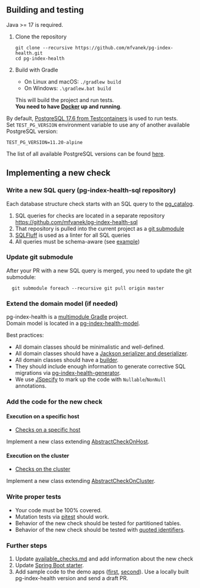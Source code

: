 ## Building and testing

Java >= 17 is required.

1. Clone the repository

       git clone --recursive https://github.com/mfvanek/pg-index-health.git
       cd pg-index-health

2. Build with Gradle
    * On Linux and macOS: `./gradlew build`
    * On Windows: `.\gradlew.bat build`
    
   This will build the project and run tests.  
   **You need to have [Docker](https://www.docker.com/) up and running**.
    
By default, [PostgreSQL 17.6 from Testcontainers](https://www.testcontainers.org/) is used to run tests.  
Set `TEST_PG_VERSION` environment variable to use any of another available PostgreSQL version:
```
TEST_PG_VERSION=11.20-alpine
```
The list of all available PostgreSQL versions can be found [here](https://hub.docker.com/_/postgres).

## Implementing a new check

### Write a new SQL query (pg-index-health-sql repository)

Each database structure check starts with an SQL query to the [pg_catalog](https://www.postgresql.org/docs/current/catalogs.html).

1. SQL queries for checks are located in a separate repository https://github.com/mfvanek/pg-index-health-sql
2. That repository is pulled into the current project as a [git submodule](https://git-scm.com/book/en/v2/Git-Tools-Submodules)
3. [SQLFluff](https://github.com/sqlfluff/sqlfluff) is used as a linter for all SQL queries
4. All queries must be schema-aware (see [example](https://github.com/mfvanek/pg-index-health-sql/blob/6a5b823d2f86f3fed946f073de93a20245b8d312/sql/duplicated_indexes.sql#L23))

### Update git submodule

After your PR with a new SQL query is merged, you need to update the git submodule:

```shell
  git submodule foreach --recursive git pull origin master
```

### Extend the domain model (if needed)

pg-index-health is a [multimodule Gradle](https://docs.gradle.org/current/userguide/multi_project_builds.html) project.  
Domain model is located in a [pg-index-health-model](pg-index-health-model).

Best practices:
* All domain classes should be minimalistic and well-defined.
* All domain classes should have a [Jackson serializer and deserializer](pg-index-health-model-jackson-module).
* All domain classes should have a [builder](https://www.baeldung.com/java-builder-pattern).
* They should include enough information to generate corrective SQL migrations via [pg-index-health-generator](pg-index-health-generator).
* We use [JSpecify](https://github.com/jspecify/jspecify) to mark up the code with `Nullable`/`NonNull` annotations.

### Add the code for the new check

#### Execution on a specific host

* [Checks on a specific host](pg-index-health-core/src/main/java/io/github/mfvanek/pg/core/checks/host)

Implement a new class extending [AbstractCheckOnHost](pg-index-health-core/src/main/java/io/github/mfvanek/pg/core/checks/host/AbstractCheckOnHost.java).

#### Execution on the cluster

* [Checks on the cluster](pg-index-health/src/main/java/io/github/mfvanek/pg/health/checks/cluster)

Implement a new class extending [AbstractCheckOnCluster](pg-index-health/src/main/java/io/github/mfvanek/pg/health/checks/cluster/AbstractCheckOnCluster.java).

### Write proper tests

* Your code must be 100% covered.
* Mutation tests via [pitest](https://pitest.org/) should work.
* Behavior of the new check should be tested for partitioned tables.
* Behavior of the new check should be tested with [quoted identifiers](https://www.postgresql.org/docs/17/sql-syntax-lexical.html#SQL-SYNTAX-IDENTIFIERS).

### Further steps

1. Update [available_checks.md](doc/available_checks.md) and add information about the new check
2. Update [Spring Boot starter](spring-boot-integration%2Fpg-index-health-test-starter).
3. Add sample code to the demo apps ([first](https://github.com/mfvanek/pg-index-health-demo/tree/master/pg-index-health-demo-without-spring), [second](https://github.com/mfvanek/pg-index-health-demo/tree/master/pg-index-health-spring-boot-demo)).
   Use a locally built pg-index-health version and send a draft PR.
